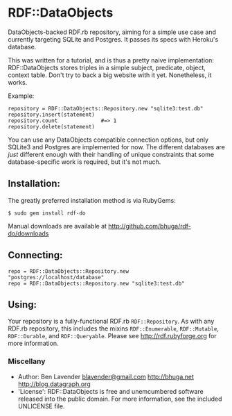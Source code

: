 # RDF::DataObjects

DataObjects-backed RDF.rb repository, aiming for a simple use case and
currently targeting SQLite and Postgres.  It passes its specs with Heroku's
database.

This was written for a tutorial, and is thus a pretty naive implementation:
RDF::DataObjects stores triples in a simple subject, predicate, object, context
table.  Don't try to back a big website with it yet.  Nonetheless, it works.

Example:

    repository = RDF::DataObjects::Repository.new "sqlite3:test.db"
    repository.insert(statement)
    repository.count              #=> 1
    repository.delete(statement)

You can use any DataObjects compatible connection options, but only SQLite3 and
Postgres are implemented for now.  The different databases are *just* different
enough with their handling of unique constraints that some database-specific
work is required, but it's not much.

## Installation:

The greatly preferred installation method is via RubyGems:

    $ sudo gem install rdf-do

Manual downloads are available at <http://github.com/bhuga/rdf-do/downloads>

## Connecting:
  
    repo = RDF::DataObjects::Repository.new "postgres://localhost/database"
    repo = RDF::DataObjects::Repository.new "sqlite3:test.db"


## Using:

Your repository is a fully-functional RDF.rb `RDF::Repository`.  As with any
RDF.rb repository, this includes the mixins `RDF::Enumerable`, `RDF::Mutable`,
`RDF::Durable`, and `RDF::Queryable`.  Please see <http://rdf.rubyforge.org> for
more information.

### Miscellany

 * Author: Ben Lavender <blavender@gmail.com> <http://bhuga.net> <http://blog.datagraph.org>
 * 'License':  RDF::DataObjects is free and unemcumbered software released into the public domain.  For more information, see the included UNLICENSE file.


